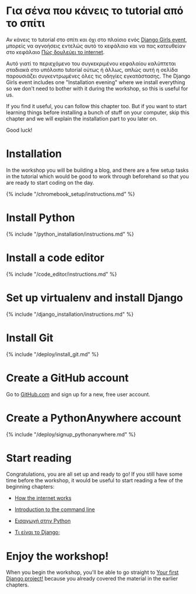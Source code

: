 # Για σένα που κάνεις το tutorial από το σπίτι

Αν κάνεις το tutorial στο σπίτι και όχι στο πλαίσιο ενός [Django Girls event](https://djangogirls.org/events/), μπορείς να αγνοήσεις εντελώς αυτό το κεφάλαιο και να πας κατευθείαν στο κεφάλαιο [Πώς δουλεύει το internet](../how_the_internet_works/README.md).

Αυτό γιατί το περιεχόμενο του συγκεκριμένου κεφαλαίου καλύπτεται σταδιακά στο υπόλοιπο tutorial ούτως ή άλλως, απλώς αυτή η σελίδα παρουσιάζει συγκεντρωμένες όλες τις οδηγίες εγκατάστασης. The Django Girls event includes one "Installation evening" where we install everything so we don't need to bother with it during the workshop, so this is useful for us.

If you find it useful, you can follow this chapter too. But if you want to start learning things before installing a bunch of stuff on your computer, skip this chapter and we will explain the installation part to you later on.

Good luck!

# Installation

In the workshop you will be building a blog, and there are a few setup tasks in the tutorial which would be good to work through beforehand so that you are ready to start coding on the day.

<!--sec data-title="Chromebook setup (if you're using one)"
data-id="chromebook_setup" data-collapse=true ces--> {% include "/chromebook_setup/instructions.md" %} 

<!--endsec-->

# Install Python

{% include "/python_installation/instructions.md" %}

# Install a code editor

{% include "/code_editor/instructions.md" %}

# Set up virtualenv and install Django

{% include "/django_installation/instructions.md" %}

# Install Git

{% include "/deploy/install_git.md" %}

# Create a GitHub account

Go to [GitHub.com](https://www.github.com) and sign up for a new, free user account.

# Create a PythonAnywhere account

{% include "/deploy/signup_pythonanywhere.md" %}

# Start reading

Congratulations, you are all set up and ready to go! If you still have some time before the workshop, it would be useful to start reading a few of the beginning chapters:

* [How the internet works](../how_the_internet_works/README.md)

* [Introduction to the command line](../intro_to_command_line/README.md)

* [Εισαγωγή στην Python](../python_introduction/README.md)

* [Τι είναι το Django;](../django/README.md)

# Enjoy the workshop!

When you begin the workshop, you'll be able to go straight to [Your first Django project!](../django_start_project/README.md) because you already covered the material in the earlier chapters.